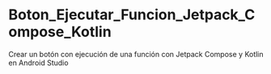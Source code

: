 # Boton_Ejecutar_Funcion_Jetpack_Compose_Kotlin
 Crear un botón con ejecución de una función con Jetpack Compose y Kotlin en Android Studio
